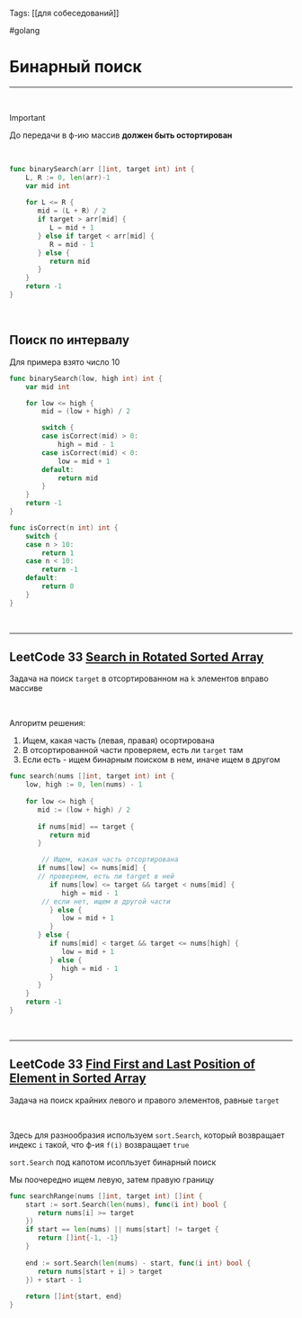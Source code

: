 Tags: [[для собеседований]]

#golang 



# Бинарный поиск
---

&emsp;&emsp;


> [!important] 
> До передачи в ф-ию массив **должен быть остортирован** 

&emsp;&emsp;

```go
func binarySearch(arr []int, target int) int {  
    L, R := 0, len(arr)-1  
    var mid int  
  
    for L <= R {  
       mid = (L + R) / 2  
       if target > arr[mid] {  
          L = mid + 1  
       } else if target < arr[mid] {  
          R = mid - 1  
       } else {  
          return mid  
       }  
    }    
    return -1  
}
```


&emsp;


## Поиск по интервалу



Для примера взято число 10

```go
func binarySearch(low, high int) int {
	var mid int

	for low <= high {
		mid = (low + high) / 2

		switch {
		case isCorrect(mid) > 0:
			high = mid - 1
		case isCorrect(mid) < 0:
			low = mid + 1
		default:
			return mid
		}
	}
	return -1
}

func isCorrect(n int) int {
	switch {
	case n > 10:
		return 1
	case n < 10:
		return -1
	default:
		return 0
	}
}
```


&emsp;

---
## **LeetCode 33** [Search in Rotated Sorted Array](https://leetcode.com/problems/search-in-rotated-sorted-array/)


Задача на поиск `target` в отсортированном на `k` элементов вправо массиве

&emsp;&emsp;


Алгоритм решения:

1. Ищем, какая часть (левая, правая) осортирована
2. В отсортированной части проверяем, есть ли `target` там
3. Если есть - ищем бинарным поиском в нем, иначе ищем в другом

```go
func search(nums []int, target int) int {  
    low, high := 0, len(nums) - 1  
  
    for low <= high {  
       mid := (low + high) / 2  
  
       if nums[mid] == target {  
          return mid  
       }  

		// Ищем, какая часть отсортирована
       if nums[low] <= nums[mid] {  
       // проверяем, есть ли target в ней
          if nums[low] <= target && target < nums[mid] {  
             high = mid - 1  
        // если нет, ищем в другой части
          } else {  
             low = mid + 1  
          }  
       } else {  
          if nums[mid] < target && target <= nums[high] {  
             low = mid + 1  
          } else {  
             high = mid - 1  
          }  
       }    
    }  
    return -1  
}
```


&emsp;

---
## **LeetCode 33** [Find First and Last Position of Element in Sorted Array](https://leetcode.com/problems/find-first-and-last-position-of-element-in-sorted-array/)


Задача на поиск крайних левого и правого элементов, равные `target`

&emsp;&emsp;


Здесь для разнообразия используем `sort.Search`, который возвращает индекс `i` такой, что ф-ия `f(i)` возвращает `true`

`sort.Search` под капотом исопльзует бинарный поиск

Мы поочередно ищем левую, затем правую границу

```go
func searchRange(nums []int, target int) []int {  
    start := sort.Search(len(nums), func(i int) bool {  
       return nums[i] >= target  
    })  
    if start == len(nums) || nums[start] != target {  
       return []int{-1, -1}  
    }    
    
    end := sort.Search(len(nums) - start, func(i int) bool {  
       return nums[start + i] > target  
    }) + start - 1  
    
    return []int{start, end}  
}
```


